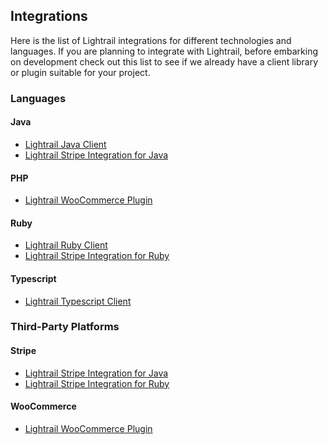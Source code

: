 <a name="integrations-anchor"></a>
## Integrations
Here is the list of Lightrail integrations for different technologies and languages. If you are planning to integrate with Lightrail, before embarking on development check out this list to see if we already have a client library or plugin suitable for your project.

### Languages

#### Java
- [Lightrail Java Client](https://github.com/Giftbit/lightrail-client-java)
- [Lightrail Stripe Integration for Java](https://github.com/Giftbit/lightrail-stripe-java)

#### PHP

- [Lightrail WooCommerce Plugin](https://wordpress.org/plugins/lightrail-for-woocommerce/)

#### Ruby
- [Lightrail Ruby Client](https://github.com/Giftbit/lightrail-client-ruby)
- [Lightrail Stripe Integration for Ruby](https://github.com/Giftbit/lightrail-stripe-ruby)

#### Typescript
- [Lightrail Typescript Client](https://github.com/Giftbit/lightrail-client-javascript)

### Third-Party Platforms

#### Stripe
- [Lightrail Stripe Integration for Java](https://github.com/Giftbit/lightrail-stripe-java)
- [Lightrail Stripe Integration for Ruby](https://github.com/Giftbit/lightrail-stripe-ruby)


#### WooCommerce
- [Lightrail WooCommerce Plugin](https://wordpress.org/plugins/lightrail-for-woocommerce/)
